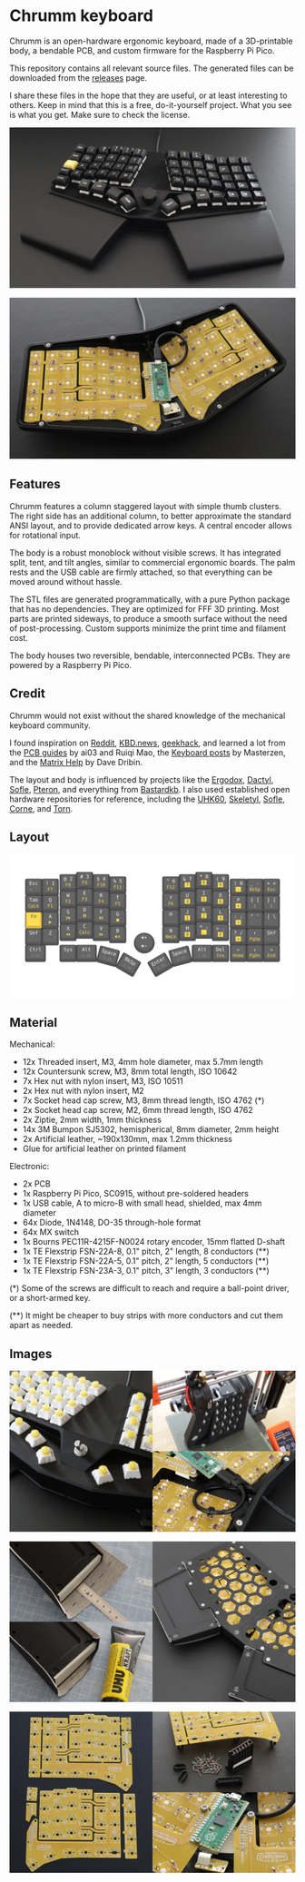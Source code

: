 Chrumm keyboard
===============

Chrumm is an open-hardware ergonomic keyboard,
made of a 3D-printable body, a bendable PCB,
and custom firmware for the Raspberry Pi Pico.

This repository contains all relevant source files.
The generated files can be downloaded from the [releases] page.

I share these files in the hope that they are useful, or
at least interesting to others. Keep in mind that this is
a free, do-it-yourself project. What you see is what you get.
Make sure to check the license.

[releases]: https://github.com/sevmeyer/chrumm-keyboard/releases/

![Front view of the finished keyboard](images/front.jpg)

![Inside view with installed electronics](images/inside.jpg)


Features
--------

Chrumm features a column staggered layout with simple thumb clusters.
The right side has an additional column, to better approximate
the standard ANSI layout, and to provide dedicated arrow keys.
A central encoder allows for rotational input.

The body is a robust monoblock without visible screws. It has
integrated split, tent, and tilt angles, similar to commercial
ergonomic boards. The palm rests and the USB cable are firmly
attached, so that everything can be moved around without hassle.

The STL files are generated programmatically, with a pure
Python package that has no dependencies. They are optimized
for FFF 3D printing. Most parts are printed sideways, to
produce a smooth surface without the need of post-processing.
Custom supports minimize the print time and filament cost.

The body houses two reversible, bendable, interconnected PCBs.
They are powered by a Raspberry Pi Pico.


Credit
------

Chrumm would not exist without the shared knowledge of the
mechanical keyboard community.

I found inspiration on [Reddit], [KBD.news], [geekhack], and
learned a lot from the [PCB guides] by ai03 and Ruiqi Mao, the
[Keyboard posts] by Masterzen, and the [Matrix Help] by Dave Dribin.

The layout and body is influenced by projects like the [Ergodox],
[Dactyl], [Sofle], [Pteron], and everything from [Bastardkb].
I also used established open hardware repositories for reference,
including the [UHK60], [Skeletyl], [Sofle], [Corne], and [Torn].

[Reddit]: https://old.reddit.com/r/ErgoMechKeyboards+MechanicalKeyboards/
[KBD.news]: https://kbd.news/
[geekhack]: https://geekhack.org
[PCB guides]: https://wiki.ai03.com/books/pcb-design
[Keyboard posts]: https://www.masterzen.fr/tag/#mechanical-keyboards
[Matrix Help]: https://www.dribin.org/dave/keyboard/one_html/
[Ergodox]: https://www.ergodox.io/
[Dactyl]: https://github.com/adereth/dactyl-keyboard
[Sofle]: https://github.com/josefadamcik/SofleKeyboard
[Pteron]: https://github.com/FSund/pteron-keyboard
[Bastardkb]: https://bastardkb.com/
[UHK60]: https://github.com/UltimateHackingKeyboard/uhk60v1-electronics
[Skeletyl]: https://github.com/Bastardkb/Skeletyl-PCB-plate
[Corne]: https://github.com/foostan/crkbd
[Torn]: https://github.com/rtitmuss/torn


Layout
------

![Default logical layout with two layers](images/layout.svg)


Material
--------

Mechanical:

- 12x Threaded insert, M3, 4mm hole diameter, max 5.7mm length
- 12x Countersunk screw, M3, 8mm total length, ISO 10642
-  7x Hex nut with nylon insert, M3, ISO 10511
-  2x Hex nut with nylon insert, M2
-  7x Socket head cap screw, M3, 8mm thread length, ISO 4762 (*)
-  2x Socket head cap screw, M2, 6mm thread length, ISO 4762
-  2x Ziptie, 2mm width, 1mm thickness
- 14x 3M Bumpon SJ5302, hemispherical, 8mm diameter, 2mm height
-  2x Artificial leather, ~190x130mm, max 1.2mm thickness
- Glue for artificial leather on printed filament

Electronic:

-  2x PCB
-  1x Raspberry Pi Pico, SC0915, without pre-soldered headers
-  1x USB cable, A to micro-B with small head, shielded, max 4mm diameter
- 64x Diode, 1N4148, DO-35 through-hole format
- 64x MX switch
-  1x Bourns PEC11R-4215F-N0024 rotary encoder, 15mm flatted D-shaft
-  1x TE Flexstrip FSN-22A-8, 0.1" pitch, 2" length, 8 conductors (**)
-  1x TE Flexstrip FSN-22A-5, 0.1" pitch, 2" length, 5 conductors (**)
-  1x TE Flexstrip FSN-23A-3, 0.1" pitch, 3" length, 3 conductors (**)

(*) Some of the screws are difficult to reach and
require a ball-point driver, or a short-armed key.

(**) It might be cheaper to buy strips with
more conductors and cut them apart as needed.


Images
------

![Print and assembly of the body](images/body.jpg)

![Palm rests wrapped with artificial leather](images/palms.jpg)

![Preparation and installation of the PCB](images/pcb.jpg)

